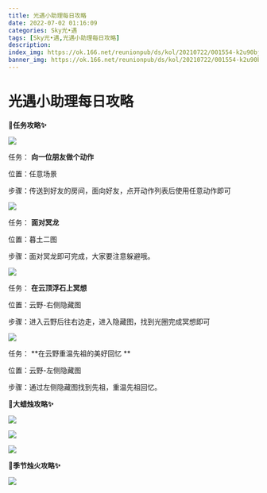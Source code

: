 ```yaml
---
title: 光遇小助理每日攻略
date: 2022-07-02 01:16:09
categories: Sky光•遇
tags: [Sky光•遇,光遇小助理每日攻略]
description: 
index_img: https://ok.166.net/reunionpub/ds/kol/20210722/001554-k2u90bj7ay.png?imageView&thumbnail=600x0&type=jpg
banner_img: https://ok.166.net/reunionpub/ds/kol/20210722/001554-k2u90bj7ay.png?imageView&thumbnail=600x0&type=jpg
---
```

# 光遇小助理每日攻略
**🎉任务攻略✨**

![](https://ok.166.net/reunionpub/ds/kol/20220702/005713-3dghmbva6u.png)

任务： **向一位朋友做个动作**

位置：任意场景

步骤：传送到好友的房间，面向好友，点开动作列表后使用任意动作即可

![](https://ok.166.net/reunionpub/ds/kol/20220702/005744-h3lo8fig17.png)

任务： **面对冥龙**

位置：暮土二图

步骤：面对冥龙即可完成，大家要注意躲避哦。

![](https://ok.166.net/reunionpub/ds/kol/20220702/005804-hnisbc9sj3.png)

任务： **在云顶浮石上冥想**

位置：云野-右侧隐藏图

步骤：进入云野后往右边走，进入隐藏图，找到光圈完成冥想即可

![](https://ok.166.net/reunionpub/ds/kol/20220702/010715-fho3e64y2a.png)

任务： **在云野重温先祖的美好回忆  **

位置：云野-左侧隐藏图

步骤：通过左侧隐藏图找到先祖，重温先祖回忆。

 **🎉大蜡烛攻略✨**

![](https://ok.166.net/reunionpub/ds/kol/20220702/010506-eautsifdr0.png)

  

![](https://ok.166.net/reunionpub/ds/kol/20220702/010259-frgsny5bjp.png)

![](https://ok.166.net/reunionpub/ds/kol/20220702/010021-2d53hlj0gu.png)

  

 **🎉季节烛火攻略✨**

![](https://ok.166.net/reunionpub/ds/kol/20220702/010443-mfsqiuetak.png)

  

  

  

  

